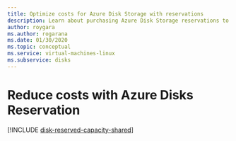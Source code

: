 ```yaml
---
title: Optimize costs for Azure Disk Storage with reservations
description: Learn about purchasing Azure Disk Storage reservations to save costs on premium SSD managed disks.
author: roygara
ms.author: rogarana
ms.date: 01/30/2020
ms.topic: conceptual
ms.service: virtual-machines-linux
ms.subservice: disks
---
```


# Reduce costs with Azure Disks Reservation
[!INCLUDE [disk-reserved-capacity-shared](../../../includes/disk-reserved-capacity-shared.md)]